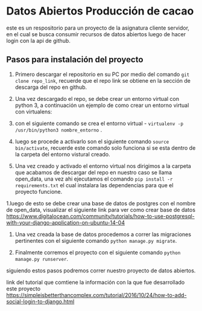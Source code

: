 # Datos Abiertos Producción de cacao
este es un respositorio para un proyecto de la asignatura cliente servidor, en el cual se busca consumir recursos de datos abiertos luego de hacer login con la api de github.

## Pasos para instalación del proyecto
1. Primero descargar el repositorio en su PC por medio del comando ``` git clone repo_link ```, recuerde que el repo link se obtiene en la sección de descarga del repo en github.

1. Una vez descargado el repo, se debe crear un entorno virtual con python 3, a continuación un ejemplo de como crear un entorno virtual con virtualens:

  1. con el siguiente comando se crea el entorno virtual - ```virtualenv -p /usr/bin/python3 nombre_entorno```  .
  
  1. luego se procede a activarlo son el siguiente comando ```source bin/activate```, recuerde este comando solo          funciona si se esta dentro de la carpeta del entorno vistural creado. 
  
1. Una vez creado y activado el entorno virtual nos dirigimos a la carpeta que acabamos de descargar del repo en nuestro caso se llama open_data, una vez ahi ejecutamos el comando ```pip install -r requirements.txt``` el cual instalara las dependencias para que el proyecto funcione.

1.luego de esto se debe crear una base de datos de postgres con el nombre de open_data, visualizar el siguiente link para ver como crear base de datos https://www.digitalocean.com/community/tutorials/how-to-use-postgresql-with-your-django-application-on-ubuntu-14-04

1. Una vez creada la base de datos procedemos a correr las migraciones pertinentes con el siguiente comando ```python manage.py migrate```.

1. Finalmente corremos el proyecto con el siguiente comando ```python manage.py runserver```.

siguiendo estos pasos podremos correr nuestro proyecto de datos abiertos.

link del tutorial que comtiene la información con la que fue desarrollado este proyecto https://simpleisbetterthancomplex.com/tutorial/2016/10/24/how-to-add-social-login-to-django.html

